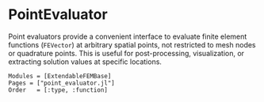 # PointEvaluator

Point evaluators provide a convenient interface to evaluate finite element functions (`FEVector`) at arbitrary spatial points, not restricted to mesh nodes or quadrature points. This is useful for post-processing, visualization, or extracting solution values at specific locations.

```@autodocs
Modules = [ExtendableFEMBase]
Pages = ["point_evaluator.jl"]
Order   = [:type, :function]
```
